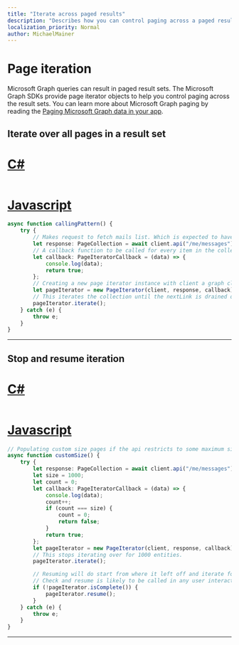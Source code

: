 ```yaml
---
title: "Iterate across paged results"
description: "Describes how you can control paging across a paged result set."
localization_priority: Normal
author: MichaelMainer
---
```


# Page iteration

Microsoft Graph queries can result in paged result sets. The Microsoft Graph SDKs provide page iterator objects to help you control paging across the result sets. You can learn more about Microsoft Graph paging by reading the [Paging Microsoft Graph data in your app](../../paging.md).

## Iterate over all pages in a result set

# [C#](#tab/CS)

<!-- TODO -->

```csharp

```

# [Javascript](#tab/Javascript)

```typescript
async function callingPattern() {
	try {
		// Makes request to fetch mails list. Which is expected to have multiple pages of data.
		let response: PageCollection = await client.api("/me/messages").get();
		// A callback function to be called for every item in the collection. This call back should return boolean indicating whether not to continue the iteration process.
		let callback: PageIteratorCallback = (data) => {
			console.log(data);
			return true;
		};
		// Creating a new page iterator instance with client a graph client instance, page collection response from request and callback
		let pageIterator = new PageIterator(client, response, callback);
		// This iterates the collection until the nextLink is drained out.
		pageIterator.iterate();
	} catch (e) {
		throw e;
	}
}
```

---

## Stop and resume iteration

# [C#](#tab/CS)

<!-- TODO -->

```csharp

```

# [Javascript](#tab/Javascript)

```typescript
// Populating custom size pages if the api restricts to some maximum size. Lazy loading more data on user prompt or something, stop and resume will do the trick.
async function customSize() {
	try {
		let response: PageCollection = await client.api("/me/messages").get();
		let size = 1000;
		let count = 0;
		let callback: PageIteratorCallback = (data) => {
			console.log(data);
			count++;
			if (count === size) {
				count = 0;
				return false;
			}
			return true;
		};
		let pageIterator = new PageIterator(client, response, callback);
		// This stops iterating over for 1000 entities.
		pageIterator.iterate();

		// Resuming will do start from where it left off and iterate for next 1000 entities.
		// Check and resume is likely to be called in any user interaction requiring to load more data.
		if (!pageIterator.isComplete()) {
			pageIterator.resume();
		}
	} catch (e) {
		throw e;
	}
}
```

---